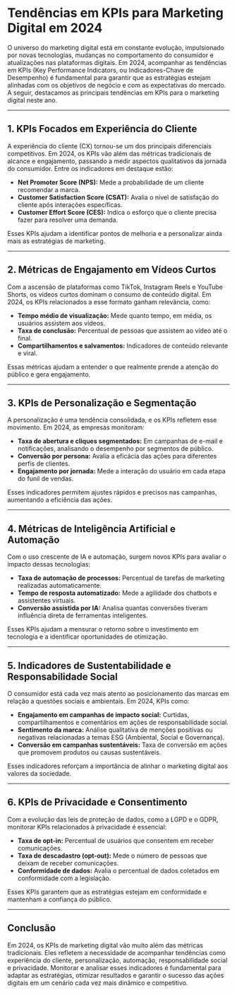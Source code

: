 
# Tendências em KPIs para Marketing Digital em 2024

O universo do marketing digital está em constante evolução, impulsionado por novas tecnologias, mudanças no comportamento do consumidor e atualizações nas plataformas digitais. Em 2024, acompanhar as tendências em KPIs (Key Performance Indicators, ou Indicadores-Chave de Desempenho) é fundamental para garantir que as estratégias estejam alinhadas com os objetivos de negócio e com as expectativas do mercado. A seguir, destacamos as principais tendências em KPIs para o marketing digital neste ano.

---

## 1. KPIs Focados em Experiência do Cliente

A experiência do cliente (CX) tornou-se um dos principais diferenciais competitivos. Em 2024, os KPIs vão além das métricas tradicionais de alcance e engajamento, passando a medir aspectos qualitativos da jornada do consumidor. Entre os indicadores em destaque estão:

- **Net Promoter Score (NPS):** Mede a probabilidade de um cliente recomendar a marca.
- **Customer Satisfaction Score (CSAT):** Avalia o nível de satisfação do cliente após interações específicas.
- **Customer Effort Score (CES):** Indica o esforço que o cliente precisa fazer para resolver uma demanda.

Esses KPIs ajudam a identificar pontos de melhoria e a personalizar ainda mais as estratégias de marketing.

---

## 2. Métricas de Engajamento em Vídeos Curtos

Com a ascensão de plataformas como TikTok, Instagram Reels e YouTube Shorts, os vídeos curtos dominam o consumo de conteúdo digital. Em 2024, os KPIs relacionados a esse formato ganham relevância, como:

- **Tempo médio de visualização:** Mede quanto tempo, em média, os usuários assistem aos vídeos.
- **Taxa de conclusão:** Percentual de pessoas que assistem ao vídeo até o final.
- **Compartilhamentos e salvamentos:** Indicadores de conteúdo relevante e viral.

Essas métricas ajudam a entender o que realmente prende a atenção do público e gera engajamento.

---

## 3. KPIs de Personalização e Segmentação

A personalização é uma tendência consolidada, e os KPIs refletem esse movimento. Em 2024, as empresas monitoram:

- **Taxa de abertura e cliques segmentados:** Em campanhas de e-mail e notificações, analisando o desempenho por segmentos de público.
- **Conversão por persona:** Avalia a eficácia das ações para diferentes perfis de clientes.
- **Engajamento por jornada:** Mede a interação do usuário em cada etapa do funil de vendas.

Esses indicadores permitem ajustes rápidos e precisos nas campanhas, aumentando a eficiência das ações.

---

## 4. Métricas de Inteligência Artificial e Automação

Com o uso crescente de IA e automação, surgem novos KPIs para avaliar o impacto dessas tecnologias:

- **Taxa de automação de processos:** Percentual de tarefas de marketing realizadas automaticamente.
- **Tempo de resposta automatizado:** Mede a agilidade dos chatbots e assistentes virtuais.
- **Conversão assistida por IA:** Analisa quantas conversões tiveram influência direta de ferramentas inteligentes.

Esses KPIs ajudam a mensurar o retorno sobre o investimento em tecnologia e a identificar oportunidades de otimização.

---

## 5. Indicadores de Sustentabilidade e Responsabilidade Social

O consumidor está cada vez mais atento ao posicionamento das marcas em relação a questões sociais e ambientais. Em 2024, KPIs como:

- **Engajamento em campanhas de impacto social:** Curtidas, compartilhamentos e comentários em ações de responsabilidade social.
- **Sentimento da marca:** Análise qualitativa de menções positivas ou negativas relacionadas a temas ESG (Ambiental, Social e Governança).
- **Conversão em campanhas sustentáveis:** Taxa de conversão em ações que promovem produtos ou causas sustentáveis.

Esses indicadores reforçam a importância de alinhar o marketing digital aos valores da sociedade.

---

## 6. KPIs de Privacidade e Consentimento

Com a evolução das leis de proteção de dados, como a LGPD e o GDPR, monitorar KPIs relacionados à privacidade é essencial:

- **Taxa de opt-in:** Percentual de usuários que consentem em receber comunicações.
- **Taxa de descadastro (opt-out):** Mede o número de pessoas que deixam de receber comunicações.
- **Conformidade de dados:** Avalia o percentual de dados coletados em conformidade com a legislação.

Esses KPIs garantem que as estratégias estejam em conformidade e mantenham a confiança do público.

---

## Conclusão

Em 2024, os KPIs de marketing digital vão muito além das métricas tradicionais. Eles refletem a necessidade de acompanhar tendências como experiência do cliente, personalização, automação, responsabilidade social e privacidade. Monitorar e analisar esses indicadores é fundamental para adaptar as estratégias, otimizar resultados e garantir o sucesso das ações digitais em um cenário cada vez mais dinâmico e competitivo.
```

